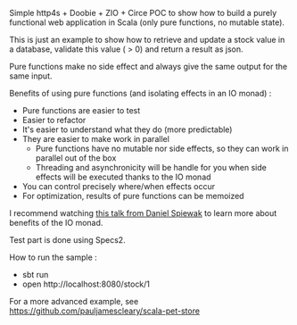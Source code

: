 Simple http4s + Doobie + ZIO + Circe POC to show how to build a purely functional web application in Scala (only pure functions, no mutable state).

This is just an example to show how to retrieve and update a stock value in a database, validate this value ( > 0) and return a result as json.

Pure functions make no side effect and always give the same output for the same input.  
  
Benefits of using pure functions (and isolating effects in an IO monad)  :
 * Pure functions are easier to test
 * Easier to refactor
 * It's easier to understand what they do (more predictable)
 * They are easier to make work in parallel
    * Pure functions have no mutable nor side effects, so they can work in parallel out of the box
    * Threading and asynchronicity will be handle for you when side effects will be executed thanks to the IO monad
 * You can control precisely where/when effects occur
 * For optimization, results of pure functions can be memoized

I recommend watching [this talk from Daniel Spiewak](https://www.youtube.com/watch?v=g_jP47HFpWA) to learn more about benefits of the IO monad.

Test part is done using Specs2.

How to run the sample : 

 * sbt run
 * open http://localhost:8080/stock/1

For a more advanced example, see https://github.com/pauljamescleary/scala-pet-store
